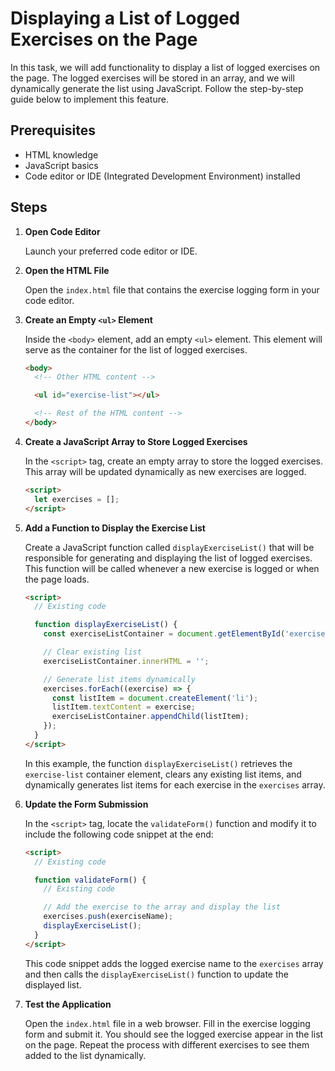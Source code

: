 # Displaying a List of Logged Exercises on the Page

In this task, we will add functionality to display a list of logged exercises on the page. The logged exercises will be stored in an array, and we will dynamically generate the list using JavaScript. Follow the step-by-step guide below to implement this feature.

## Prerequisites

- HTML knowledge
- JavaScript basics
- Code editor or IDE (Integrated Development Environment) installed

## Steps

1. **Open Code Editor**

   Launch your preferred code editor or IDE.

2. **Open the HTML File**

   Open the `index.html` file that contains the exercise logging form in your code editor.

3. **Create an Empty `<ul>` Element**

   Inside the `<body>` element, add an empty `<ul>` element. This element will serve as the container for the list of logged exercises.

   ```html
   <body>
     <!-- Other HTML content -->

     <ul id="exercise-list"></ul>

     <!-- Rest of the HTML content -->
   </body>
   ```

4. **Create a JavaScript Array to Store Logged Exercises**

   In the `<script>` tag, create an empty array to store the logged exercises. This array will be updated dynamically as new exercises are logged.

   ```html
   <script>
     let exercises = [];
   </script>
   ```

5. **Add a Function to Display the Exercise List**

   Create a JavaScript function called `displayExerciseList()` that will be responsible for generating and displaying the list of logged exercises. This function will be called whenever a new exercise is logged or when the page loads.

   ```html
   <script>
     // Existing code

     function displayExerciseList() {
       const exerciseListContainer = document.getElementById('exercise-list');

       // Clear existing list
       exerciseListContainer.innerHTML = '';

       // Generate list items dynamically
       exercises.forEach((exercise) => {
         const listItem = document.createElement('li');
         listItem.textContent = exercise;
         exerciseListContainer.appendChild(listItem);
       });
     }
   </script>
   ```

   In this example, the function `displayExerciseList()` retrieves the `exercise-list` container element, clears any existing list items, and dynamically generates list items for each exercise in the `exercises` array.

6. **Update the Form Submission**

   In the `<script>` tag, locate the `validateForm()` function and modify it to include the following code snippet at the end:

   ```html
   <script>
     // Existing code

     function validateForm() {
       // Existing code

       // Add the exercise to the array and display the list
       exercises.push(exerciseName);
       displayExerciseList();
     }
   </script>
   ```

   This code snippet adds the logged exercise name to the `exercises` array and then calls the `displayExerciseList()` function to update the displayed list.

7. **Test the Application**

   Open the `index.html` file in a web browser. Fill in the exercise logging form and submit it. You should see the logged exercise appear in the list on the page. Repeat the process with different exercises to see them added to the list dynamically.
